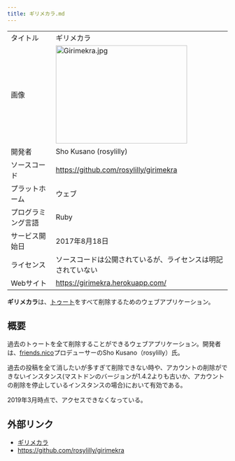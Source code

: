 ```yaml
---
title: ギリメカラ.md
---
```

<div>

|                    |                                                                                                                                                                                                                                                                                                    |
|--------------------|----------------------------------------------------------------------------------------------------------------------------------------------------------------------------------------------------------------------------------------------------------------------------------------------------|
| タイトル           | ギリメカラ                                                                                                                                                                                                                                                                                         |
| 画像               | [<img src="/images/thumb/3/3f/Girimekra.jpg/300px-Girimekra.jpg" srcset="/images/thumb/3/3f/Girimekra.jpg/450px-Girimekra.jpg 1.5x, /images/thumb/3/3f/Girimekra.jpg/600px-Girimekra.jpg 2x" width="300" height="224" alt="Girimekra.jpg" />](/%E3%83%95%E3%82%A1%E3%82%A4%E3%83%AB:Girimekra.jpg) |
| 開発者             | Sho Kusano (rosylilly)                                                                                                                                                                                                                                                                             |
| ソースコード       | <a href="https://github.com/rosylilly/girimekra" rel="nofollow">https://github.com/rosylilly/girimekra</a>                                                                                                                                                                                         |
| プラットホーム     | ウェブ                                                                                                                                                                                                                                                                                             |
| プログラミング言語 | Ruby                                                                                                                                                                                                                                                                                               |
| サービス開始日     | 2017年8月18日                                                                                                                                                                                                                                                                                      |
| ライセンス         | ソースコードは公開されているが、ライセンスは明記されていない                                                                                                                                                                                                                                       |
| Webサイト          | <a href="https://girimekra.herokuapp.com/" rel="nofollow">https://girimekra.herokuapp.com/</a>                                                                                                                                                                                                     |

  

**ギリメカラ**は、[トゥート](/%E3%83%88%E3%82%A5%E3%83%BC%E3%83%88 "トゥート")をすべて削除するためのウェブアプリケーション。

## 概要

過去のトゥートを全て削除することができるウェブアプリケーション。開発者は、[friends.nico](/Friends.nico "Friends.nico")プロデューサーのSho Kusano（rosylilly）氏。

過去の投稿を全て消したいが多すぎて削除できない時や、アカウントの削除ができないインスタンス(マストドンのバージョンが1.4.2よりも古いか、アカウントの削除を停止しているインスタンスの場合)において有効である。

2019年3月時点で、アクセスできなくなっている。

## 外部リンク

-   <a href="https://girimekra.herokuapp.com/" rel="nofollow">ギリメカラ</a>
-   <a href="https://github.com/rosylilly/girimekra" rel="nofollow">https://github.com/rosylilly/girimekra</a>

</div>
